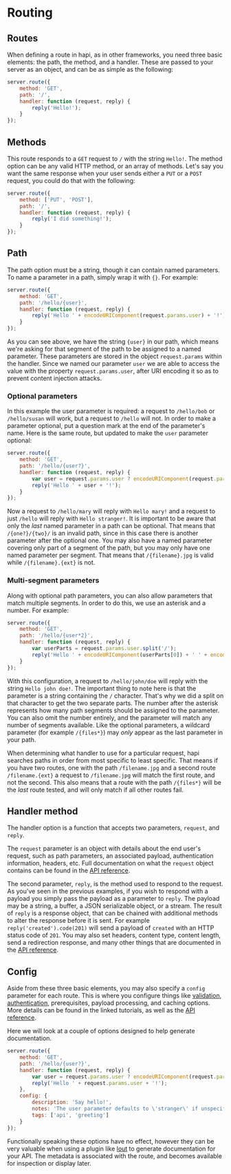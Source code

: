 # Routing
## Routes

When defining a route in hapi, as in other frameworks, you need three basic elements: the path, the method, and a handler. These are passed to your server as an object, and can be as simple as the following:

```javascript
server.route({
    method: 'GET',
    path: '/',
    handler: function (request, reply) {
        reply('Hello!');
    }
});
```

## Methods

This route responds to a `GET` request to `/` with the string `Hello!`. The method option can be any valid HTTP method, or an array of methods. Let's say you want the same response when your user sends either a `PUT` or a `POST` request, you could do that with the following:

```javascript
server.route({
    method: ['PUT', 'POST'],
    path: '/',
    handler: function (request, reply) {
        reply('I did something!');
    }
});
```

## Path

The path option must be a string, though it can contain named parameters. To name a parameter in a path, simply wrap it with `{}`. For example:

```javascript
server.route({
    method: 'GET',
    path: '/hello/{user}',
    handler: function (request, reply) {
        reply('Hello ' + encodeURIComponent(request.params.user) + '!');
    }
});
```

As you can see above, we have the string `{user}` in our path, which means we're asking for that segment of the path to be assigned to a named parameter. These parameters are stored in the object `request.params` within the handler. Since we named our parameter `user` we are able to access the value with the property `request.params.user`, after URI encoding it so as to prevent content injection attacks.

### Optional parameters

In this example the user parameter is required: a request to `/hello/bob` or `/hello/susan` will work, but a request to `/hello` will not. In order to make a parameter optional, put a question mark at the end of the parameter's name. Here is the same route, but updated to make the `user` parameter optional:

```javascript
server.route({
    method: 'GET',
    path: '/hello/{user?}',
    handler: function (request, reply) {
        var user = request.params.user ? encodeURIComponent(request.params.user) : 'stranger';
        reply('Hello ' + user + '!');
    }
});
```

Now a request to `/hello/mary` will reply with `Hello mary!` and a request to just `/hello` will reply with `Hello stranger!`. It is important to be aware that only the *last* named parameter in a path can be optional. That means that `/{one?}/{two}/` is an invalid path, since in this case there is another parameter after the optional one. You may also have a named parameter covering only part of a segment of the path, but you may only have one named parameter per segment. That means that `/{filename}.jpg` is valid while `/{filename}.{ext}` is not.

### Multi-segment parameters

Along with optional path parameters, you can also allow parameters that match multiple segments. In order to do this, we use an asterisk and a number. For example:

```javascript
server.route({
    method: 'GET',
    path: '/hello/{user*2}',
    handler: function (request, reply) {
        var userParts = request.params.user.split('/');
        reply('Hello ' + encodeURIComponent(userParts[0]) + ' ' + encodeURIComponent(userParts[1]) + '!');
    }
});
```

With this configuration, a request to `/hello/john/doe` will reply with the string `Hello john doe!`. The important thing to note here is that the parameter is a string containing the `/` character. That's why we did a split on that character to get the two separate parts. The number after the asterisk represents how many path segments should be assigned to the parameter. You can also omit the number entirely, and the parameter will match any number of segments available. Like the optional parameters, a wildcard parameter (for example `/{files*}`) may *only* appear as the last parameter in your path.

When determining what handler to use for a particular request, hapi searches paths in order from most specific to least specific. That means if you have two routes, one with the path `/filename.jpg` and a second route `/filename.{ext}` a request to `/filename.jpg` will match the first route, and not the second. This also means that a route with the path `/{files*}` will be the *last* route tested, and will only match if all other routes fail.

## Handler method

The handler option is a function that accepts two parameters, `request`, and `reply`.

The `request` parameter is an object with details about the end user's request, such as path parameters, an associated payload, authentication information, headers, etc. Full documentation on what the `request` object contains can be found in the [API reference](https://github.com/hapijs/hapi/blob/master/docs/Reference.md#request-properties).

The second parameter, `reply`, is the method used to respond to the request. As you've seen in the previous examples, if you wish to respond with a payload you simply pass the payload as a parameter to `reply`. The payload may be a string, a buffer, a JSON serializable object, or a stream. The result of `reply` is a response object, that can be chained with additional methods to alter the response before it is sent. For example `reply('created').code(201)` will send a payload of `created` with an HTTP status code of `201`. You may also set headers, content type, content length, send a redirection response, and many other things that are documented in the [API reference](https://github.com/hapijs/hapi/blob/master/docs/Reference.md#response-object).

## Config

Aside from these three basic elements, you may also specify a `config` parameter for each route. This is where you configure things like [validation](/tutorials/validation), [authentication](/tutorials/auth), prerequisites, payload processing, and caching options. More details can be found in the linked tutorials, as well as the [API reference](/api#route-options).

Here we will look at a couple of options designed to help generate documentation.

```javascript
server.route({
    method: 'GET',
    path: '/hello/{user?}',
    handler: function (request, reply) {
        var user = request.params.user ? encodeURIComponent(request.params.user) : 'stranger';
        reply('Hello ' + request.params.user + '!');
    },
    config: {
        description: 'Say hello!',
        notes: 'The user parameter defaults to \'stranger\' if unspecified',
        tags: ['api', 'greeting']
    }
});
```

Functionally speaking these options have no effect, however they can be very valuable when using a plugin like [lout](https://github.com/hapijs/lout) to generate documentation for your API. The metadata is associated with the route, and becomes available for inspection or display later.
